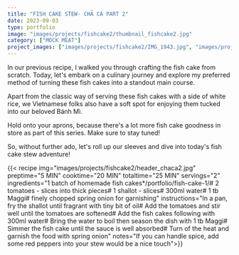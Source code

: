 ```yaml
---
title: "FISH CAKE STEW- CHẢ CÁ PART 2"
date: 2023-09-03
type: portfolio
image: "images/projects/fishcake2/thumbnail_fishcake2.jpg"
category: ["MOCK MEAT"]
project_images: ["images/projects/fishcake2/IMG_1943.jpg", "images/projects/fishcake2/IMG_1917.jpg"]
---
```

In our previous recipe, I walked you through crafting the fish cake from scratch. Today, let's embark on a culinary journey and explore my preferred method of turning these fish cakes into a standout main course.

Apart from the classic way of serving these fish cakes with a side of white rice, we Vietnamese folks also have a soft spot for enjoying them tucked into our beloved Bánh Mì.

Hold onto your aprons, because there's a lot more fish cake goodness in store as part of this series. Make sure to stay tuned!

So, without further ado, let's roll up our sleeves and dive into today's fish cake stew adventure!

{{< recipe 
img="images/projects/fishcake2/header_chaca2.jpg"
preptime="5 MIN" 
cooktime="20 MIN" 
totaltime="25 MIN" 
servings="2" 
ingredients="1 batch of homemade fish cakes*/portfolio/fish-cake-1/# 2 tomatoes - slices into thick pieces# 1 shallot - slices# 300ml water# 1 tb Maggi# finely chopped spring onion for garnishing" 
instructions="In a pan, fry the shallot until fragrant with tiny bit of oil# Add the tomatoes and stir well until the tomatoes are softened# Add the fish cakes following with 300ml water# Bring the water to boil then season the dish with 1 tb Maggi# Simmer the fish cake until the sauce is well absorbed# Turn of the heat and garnish the food with spring onion"
notes="If you can handle spice, add some red peppers into your stew would be a nice touch">}}



